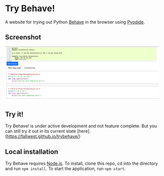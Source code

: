 # Try Behave!
A website for trying out Python [Behave](https://behave.readthedocs.io/en/stable/) in the browser using [Pyodide](https://pyodide.org).

## Screenshot
![Behave-Gui screenshot](screenshot.png)

## Try it!
Try Behave! is under active development and not feature complete. But you can still try it out in its current state [here].(https://fallwest.github.io/trybehave/)

## Local installation
Try Behave requires [Node.js](https://nodejs.org). To install, clone this repo, cd into the directory and run `npm install`. To start the application, run `npm start`.
 